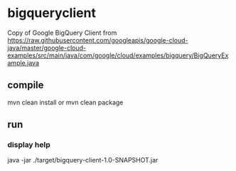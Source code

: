 # bigqueryclient
Copy of Google BigQuery Client from https://raw.githubusercontent.com/googleapis/google-cloud-java/master/google-cloud-examples/src/main/java/com/google/cloud/examples/bigquery/BigQueryExample.java

## compile
mvn clean install
or
mvn clean package

## run
### display help
java -jar ./target/bigquery-client-1.0-SNAPSHOT.jar
